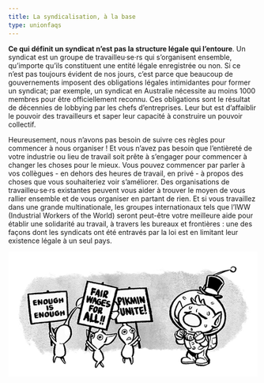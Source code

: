 ```yaml
---
title: La syndicalisation, à la base
type: unionfaqs
---
```

**Ce qui définit un syndicat n’est pas la structure légale qui l’entoure**. Un syndicat est un groupe de travailleu·se·rs qui s’organisent ensemble, qu’importe qu’ils constituent une entité légale enregistrée ou non. Si ce n’est pas toujours évident de nos jours, c’est parce que beaucoup de gouvernements imposent des obligations légales intimidantes pour former un syndicat; par exemple, un syndicat en Australie nécessite au moins 1000 membres pour être officiellement reconnu. Ces obligations sont le résultat de décennies de lobbying par les chefs d’entreprises. Leur but est d’affaiblir le pouvoir des travailleurs et saper leur capacité à construire un pouvoir collectif.

Heureusement, nous n’avons pas besoin de suivre ces règles pour commencer à nous organiser ! Et vous n’avez pas besoin que l’entièreté de votre industrie ou lieu de travail soit prête à s’engager pour commencer à changer les choses pour le mieux. Vous pouvez commencer par parler à vos collègues - en dehors des heures de travail, en privé - à propos des choses que vous souhaiteriez voir s’améliorer. Des organisations de travailleu·se·rs existantes peuvent vous aider à trouver le moyen de vous rallier ensemble et de vous organiser en partant de rien. Et si vous travaillez dans une grande multinationale, les groupes internationaux tels que l’IWW (Industrial Workers of the World) seront peut-être votre meilleure aide pour établir une solidarité au travail, à travers les bureaux et frontières : une des façons dont les syndicats ont été entravés par la loi est en limitant leur existence légale à un seul pays.

<div class="md-img right off-1">
<img
  src="/images/faqs/pikmin.png"
/></div>